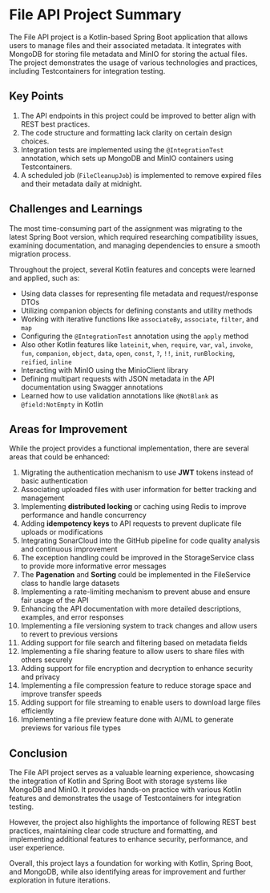 # File API Project Summary

The File API project is a Kotlin-based Spring Boot application that allows users to manage files and their associated
metadata. It integrates with MongoDB for storing file metadata and MinIO for storing the actual files. The project
demonstrates the usage of various technologies and practices, including Testcontainers for integration testing.

## Key Points

1. The API endpoints in this project could be improved to better align with REST best practices.
2. The code structure and formatting lack clarity on certain design choices.
3. Integration tests are implemented using the `@IntegrationTest` annotation, which sets up MongoDB and MinIO containers
   using Testcontainers.
4. A scheduled job (`FileCleanupJob`) is implemented to remove expired files and their metadata daily at midnight.

## Challenges and Learnings

The most time-consuming part of the assignment was migrating to the latest Spring Boot version, which required
researching compatibility issues, examining documentation, and managing dependencies to ensure a smooth migration
process.

Throughout the project, several Kotlin features and concepts were learned and applied, such as:

* Using data classes for representing file metadata and request/response DTOs
* Utilizing companion objects for defining constants and utility methods
* Working with iterative functions like `associateBy`, `associate`, `filter`, and `map`
* Configuring the `@IntegrationTest` annotation using the `apply` method
* Also other Kotlin features
  like `lateinit`, `when`, `require`, `var`, `val`, `invoke`, `fun`, `companion`, `object`, `data`, `open`, `const`, `?`, `!!`, `init`, `runBlocking`, `reified`, `inline`
* Interacting with MinIO using the MinioClient library
* Defining multipart requests with JSON metadata in the API documentation using Swagger annotations
* Learned how to use validation annotations like `@NotBlank` as `@field:NotEmpty` in Kotlin
## Areas for Improvement

While the project provides a functional implementation, there are several areas that could be enhanced:

1. Migrating the authentication mechanism to use **JWT** tokens instead of basic authentication
2. Associating uploaded files with user information for better tracking and management
3. Implementing **distributed locking** or caching using Redis to improve performance and handle concurrency
4. Adding **idempotency keys** to API requests to prevent duplicate file uploads or modifications
5. Integrating SonarCloud into the GitHub pipeline for code quality analysis and continuous improvement
6. The exception handling could be improved in the StorageService class to provide more informative error messages
7. The **Pagenation** and **Sorting** could be implemented in the FileService class to handle large datasets
8. Implementing a rate-limiting mechanism to prevent abuse and ensure fair usage of the API
9. Enhancing the API documentation with more detailed descriptions, examples, and error responses
10. Implementing a file versioning system to track changes and allow users to revert to previous versions
11. Adding support for file search and filtering based on metadata fields
12. Implementing a file sharing feature to allow users to share files with others securely
13. Adding support for file encryption and decryption to enhance security and privacy
14. Implementing a file compression feature to reduce storage space and improve transfer speeds
15. Adding support for file streaming to enable users to download large files efficiently
16. Implementing a file preview feature done with AI/ML to generate previews for various file types

## Conclusion

The File API project serves as a valuable learning experience, showcasing the integration of Kotlin and Spring Boot with
storage systems like MongoDB and MinIO. It provides hands-on practice with various Kotlin features and demonstrates the
usage of Testcontainers for integration testing.

However, the project also highlights the importance of following REST best practices, maintaining clear code structure
and formatting, and implementing additional features to enhance security, performance, and user experience.

Overall, this project lays a foundation for working with Kotlin, Spring Boot, and MongoDB, while also identifying areas
for improvement and further exploration in future iterations.
